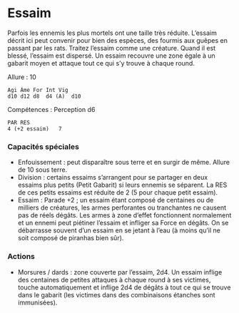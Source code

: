 # Essaim
Parfois les ennemis les plus mortels ont une taille très réduite. L’essaim décrit ici peut convenir pour bien des espèces, des fourmis aux guêpes en passant par les rats. Traitez l’essaim comme une créature. Quand il est blessé, l’essaim est dispersé. Un essaim recouvre une zone égale à un gabarit moyen et attaque tout ce qui s’y trouve à chaque round.

Allure : 10

	Agi	Âme	For	Int	Vig
	d10	d12	d8	d4 (A)	d10

Compétences : Perception d6

	PAR	RES
	4 (+2 essaim)	7

### Capacités spéciales
- Enfouissement : peut disparaître sous terre et en surgir de même. Allure de 10 sous terre.
- Division : certains essaims s’arrangent pour se partager en deux essaims plus petits (Petit Gabarit) si leurs ennemis se séparent. La RES de ces petits essaims est réduite de 2 (5 pour chaque petit essaim).
- Essaim : Parade +2 ; un essaim étant composé de centaines ou de milliers de créatures, les armes perforantes ou tranchantes ne causent pas de réels dégâts. Les armes à zone d’effet fonctionnent normalement et un ennemi peut piétiner l’essaim et infliger sa Force en dégâts. On se débarrasse souvent d’un essaim en se jetant à l’eau (à moins qu’il ne soit composé de piranhas bien sûr).

### Actions
- Morsures / dards : zone couverte par l’essaim, 2d4. Un essaim inflige des centaines de petites attaques à chaque round à ses victimes, touche automatiquement et inflige 2d4 de dégâts à tout ce qui se trouve dans le gabarit (les victimes dans des combinaisons étanches sont immunisées).
